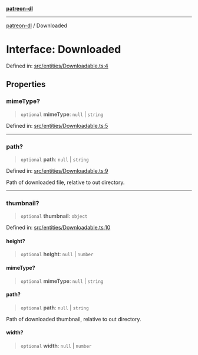 [**patreon-dl**](../README.md)

***

[patreon-dl](../README.md) / Downloaded

# Interface: Downloaded

Defined in: [src/entities/Downloadable.ts:4](https://github.com/patrickkfkan/patreon-dl/blob/13dcc2ff5398507f6088673ed657c12686142841/src/entities/Downloadable.ts#L4)

## Properties

### mimeType?

> `optional` **mimeType**: `null` \| `string`

Defined in: [src/entities/Downloadable.ts:5](https://github.com/patrickkfkan/patreon-dl/blob/13dcc2ff5398507f6088673ed657c12686142841/src/entities/Downloadable.ts#L5)

***

### path?

> `optional` **path**: `null` \| `string`

Defined in: [src/entities/Downloadable.ts:9](https://github.com/patrickkfkan/patreon-dl/blob/13dcc2ff5398507f6088673ed657c12686142841/src/entities/Downloadable.ts#L9)

Path of downloaded file, relative to out directory.

***

### thumbnail?

> `optional` **thumbnail**: `object`

Defined in: [src/entities/Downloadable.ts:10](https://github.com/patrickkfkan/patreon-dl/blob/13dcc2ff5398507f6088673ed657c12686142841/src/entities/Downloadable.ts#L10)

#### height?

> `optional` **height**: `null` \| `number`

#### mimeType?

> `optional` **mimeType**: `null` \| `string`

#### path?

> `optional` **path**: `null` \| `string`

Path of downloaded thumbnail, relative to out directory.

#### width?

> `optional` **width**: `null` \| `number`
